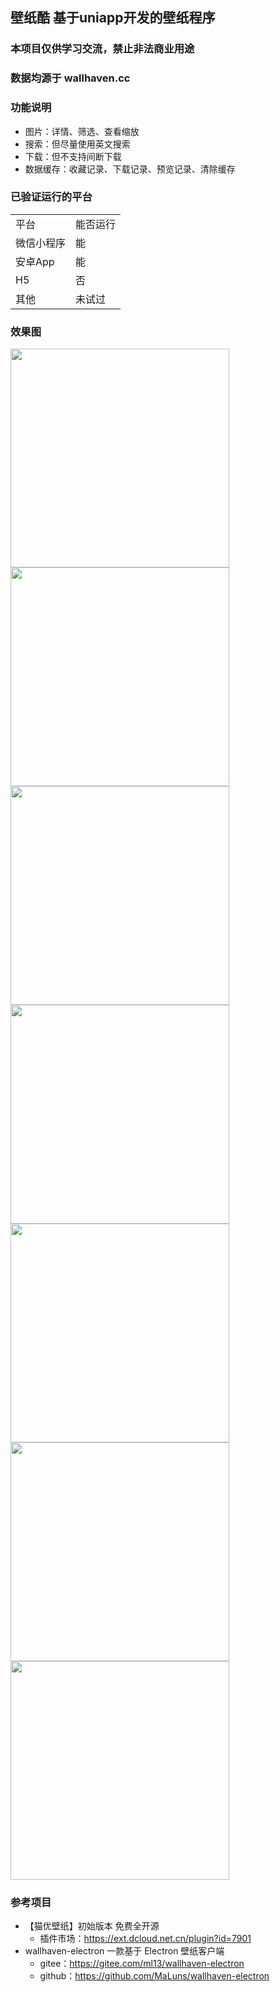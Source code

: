 ## 壁纸酷 基于uniapp开发的壁纸程序

### 本项目仅供学习交流，禁止非法商业用途

### 数据均源于 wallhaven.cc 

### 功能说明
* 图片：详情、筛选、查看缩放
* 搜索：但尽量使用英文搜索
* 下载：但不支持间断下载
* 数据缓存：收藏记录、下载记录、预览记录、清除缓存

### 已验证运行的平台
<table>
	<tr>
		<td>平台</td>
		<td>能否运行</td>
	</tr>
	<tr>
		<td>微信小程序</td>
		<td>能</td>
	</tr>
	<tr>
		<td>安卓App</td>
		<td>能</td>
	</tr>
    	<tr>
		<td>H5</td>
		<td>否</td>
	</tr>
	<tr>
		<td>其他</td>
		<td>未试过</td>
	</tr>
</table>

### 效果图
<img src="https://github.com/qiuming05/wallpaper-cool/blob/master/demo/1.jpg?raw=true" width="350"/>
<img src="https://github.com/qiuming05/wallpaper-cool/blob/master/demo/2.jpg?raw=true" width="350"/>
<img src="https://github.com/qiuming05/wallpaper-cool/blob/master/demo/3.jpg?raw=true" width="350"/>
<img src="https://github.com/qiuming05/wallpaper-cool/blob/master/demo/4.jpg?raw=true" width="350"/>
<img src="https://github.com/qiuming05/wallpaper-cool/blob/master/demo/5.jpg?raw=true" width="350"/>
<img src="https://github.com/qiuming05/wallpaper-cool/blob/master/demo/6.jpg?raw=true" width="350"/>
<img src="https://github.com/qiuming05/wallpaper-cool/blob/master/demo/7.jpg?raw=true" width="350"/>

### 参考项目
- 【猫优壁纸】初始版本 免费全开源
   - 插件市场：https://ext.dcloud.net.cn/plugin?id=7901
- wallhaven-electron 一款基于 Electron 壁纸客户端
   - gitee：https://gitee.com/ml13/wallhaven-electron
   - github：https://github.com/MaLuns/wallhaven-electron